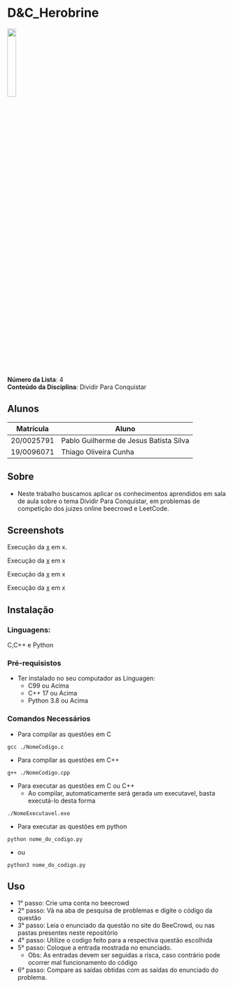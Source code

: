 # D&C_Herobrine 
<img src= "https://github.com/projeto-de-algoritmos/D-C_Herobrine/assets/71983200/6763e102-9de9-4985-8baf-2ae36c6f52f5" width = "20%" height = "20%">

**Número da Lista**: 4 <br>
**Conteúdo da Disciplina**: Dividir Para Conquistar <br>

## Alunos
|Matrícula | Aluno |
| -- | -- |
| 20/0025791  |  Pablo Guilherme de Jesus Batista Silva |
| 19/0096071  |  Thiago Oliveira Cunha |

## Sobre 
- Neste trabalho buscamos aplicar os conhecimentos aprendidos em sala de aula sobre o tema Dividir Para Conquistar, em problemas de competição dos juizes online beecrowd e LeetCode.

## Screenshots

Execução da [x]() em x.

Execução da [x]() em x <br>



Execução da [x]() em x <br>



Execução da [x]() em x <br>


## Instalação 

### **Linguagens:** 
C,C++ e Python

### **Pré-requisistos**
* Ter instalado no seu computador as Linguagen:
    * C99 ou Acima
    * C++ 17 ou Acima
    * Python 3.8 ou Acima

### **Comandos Necessários**
* Para compilar as questões em C
```
gcc ./NomeCodigo.c 
```
* Para compilar as questões em C++
```
g++ ./NomeCodigo.cpp 
```
* Para executar as questões em C ou C++
    * Ao compilar, automaticamente será gerada um executavel, basta executá-lo desta forma
```
./NomeExecutavel.exe
```
* Para executar as questões em python
```
python nome_do_codigo.py
```

* ou
```
python3 nome_do_codigo.py
```

## Uso 

* 1° passo: Crie uma conta no beecrowd 
* 2° passo: Vá na aba de pesquisa de problemas e digite o código da questão
* 3° passo: Leia o enunciado da questão no site do BeeCrowd, ou nas pastas presentes neste repositório
* 4° passo: Utilize o codigo feito para a respectiva questão escolhida
* 5° passo: Coloque a entrada mostrada no enunciado.
    * Obs: As entradas devem ser seguidas a risca, caso contrário pode ocorrer mal funcionamento do código
* 6° passo: Compare as saídas obtidas com as saídas do enunciado do problema.
    




